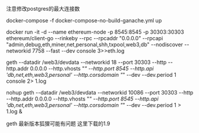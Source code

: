 注意修改postgres的最大连接数 

docker-compose -f docker-compose-no-build-ganache.yml up

docker run -it -d --name ethereum-node -p 8545:8545 -p 30303:30303   ethereum/client-go --rinkeby --rpc --rpcaddr "0.0.0.0" --rpcapi "admin,debug,eth,miner,net,personal,shh,txpool,web3,db" --nodiscover --networkid 7758 --fast --dev console 3>>eth.log


geth --datadir /web3/devdata --networkid 18 --port 30303 --http --http.addr 0.0.0.0 --http.vhosts "*"  --http.port 8545 --http.api 'db,net,eth,web3,personal' --http.corsdomain "*"  --dev --dev.period 1 console 2> 1.log

nohup  geth --datadir /web3/devdata --networkid 10086 --port 30303 --http --http.addr 0.0.0.0 --http.vhosts "*"  --http.port 8545 --http.api 'db,net,eth,web3,personal' --http.corsdomain "*"  --dev --dev.period 1 > 1.log & 


geth 最新版本狐狸可能有问题 这里下载的1.9

